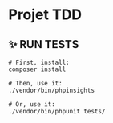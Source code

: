 # Projet TDD

## ✨ RUN TESTS

```
# First, install:
composer install

# Then, use it:
./vendor/bin/phpinsights

# Or, use it:
./vendor/bin/phpunit tests/

```